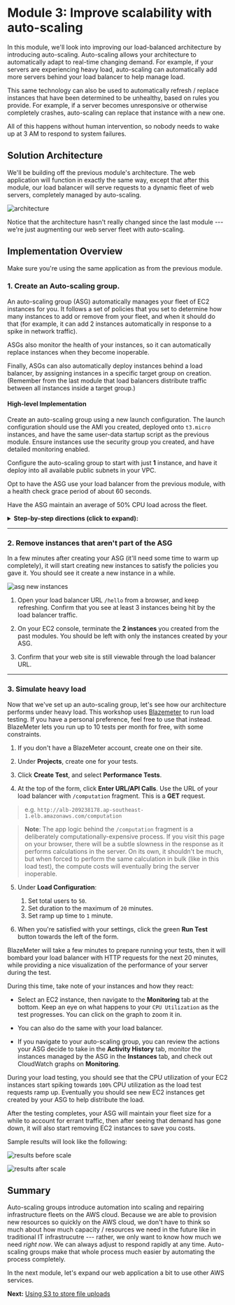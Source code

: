 Module 3: Improve scalability with auto-scaling
===

In this module, we'll look into improving our load-balanced architecture by introducing auto-scaling.
Auto-scaling allows your architecture to automatically adapt to real-time changing demand.
For example, if your servers are experiencing heavy load, auto-scaling can automatically add
more servers behind your load balancer to help manage load.

This same technology can also be used to automatically refresh / replace instances that have been
determined to be unhealthy, based on rules you provide. For example, if a server becomes unresponsive or 
otherwise completely crashes, auto-scaling can replace that instance with a new one. 

All of this happens without human intervention, so nobody needs to wake up at 3 AM to respond to 
system failures.


## Solution Architecture

We'll be building off the previous module's architecture.
The web application will function in exactly the same way, except that after this module,
our load balancer will serve requests to a dynamic fleet of web servers, completely managed 
by auto-scaling.

![architecture](__assets/architecture.png)

Notice that the architecture hasn't really changed since the last module --- we're just 
augmenting our web server fleet with auto-scaling.


## Implementation Overview

Make sure you're using the same application as from the previous module.

### 1. Create an Auto-scaling group.

An auto-scaling group (ASG) automatically manages your fleet of EC2 instances for you.
It follows a set of policies that you set to determine how many instances to add or remove from your fleet,
and when it should do that (for example, it can add 2 instances automatically in response to a spike in network traffic).

ASGs also monitor the health of your instances, so it can automatically replace instances when they become inoperable.

Finally, ASGs can also automatically deploy instances behind a load balancer, by assigning instances
in a specific target group on creation. (Remember from the last module that load balancers distribute
traffic between all instances inside a target group.)

#### High-level Implementation

Create an auto-scaling group using a new launch configuration. The launch configuration should use 
the AMI you created, deployed onto `t3.micro` instances, and have the same user-data startup script
as the previous module. Ensure instances use the security group you created, and have
detailed monitoring enabled.

Configure the auto-scaling group to start with just **1** instance, and have it deploy into all
available public subnets in your VPC.

Opt to have the ASG use your load balancer from the previous module, with a health check grace period
of about 60 seconds.

Have the ASG maintain an average of 50% CPU load across the fleet.

<details>
  <summary><strong>Step-by-step directions (click to expand):</strong></summary>
  <p>
    
1. Navigate to **Auto Scaling Groups** on the left-hand navigation of your EC2 dashboard. Click **Create Auto Scaling group** at the top of the resulting screen.

2. Select **Launch Configuration**, and opt to create a new launch configuration. Click **Next**.

> ASGs can use both Launch Configurations and Launch Templates.
> Templates give more options and fine-grained control over your ASGs provisioning, 
> but we'll use Launch Configurations for this workshop. 
> Launch Configurations, while older, are still full-functioned, and will illustrate ASGs 
> just as well in this workshop.

3. Creating a new Launch Configuration looks like creating a new EC2 instance.
   1. Opt to use your custom AMI.
   2. Use a `t3.micro` instance.
   3. Under **Launch Configuration**, give your configuration a name you'll remember.
   4. Also opt in to Enable CloudWatch detailed monitoring.

> Detailed monitoring, among other things, makes your CloudWatch metrics aggregate **per minute**,
> instead of every 5 minutes by default.

   5. Still in **Launch Configuration**, in Advanced Details, make sure you put in the User data startup script we used in Module 02.
   ```
   #!/bin/bash -xe
   exec > >(tee /var/log/user-data.log|logger -t user-data -s 2>/dev/console) 2>&1
   
   curl https://raw.githubusercontent.com/creationix/nvm/master/install.sh | sh
   source /.nvm/nvm.sh
   
   nvm install 8.10
   nvm use 8.10
   npm install -g forever
   
   git clone https://github.com/team-siklab/workshop-simple-webapp.git app
   cd app
   git checkout module-02
   
   npm install
   forever start app.js
   ```

4. When prompted for the security group to use, make sure you select the SG you created for your fleet.

5. After confirming the Launch Configuration details, click **Create launch configuration**.
   This will create the configuration, and you should be brought back into the ASG creation screen.

6. Back in the **Create Auto Scaling Group** wizard, give your ASG a name you'll remember.
   1. Opt to start the ASG with just **1** instance.
   2. Make sure you're deploying into the VPC Network you've used for this workshop, and select all 3 public subnets available in that network.
   3. Under **Advanced Details**, opt to receive traffic from load balancers, then select the target group you created in the previous module. 
   4. Still under **Advanced Details**, switch the Health Check Type to `ELB`, and the grace period to only around `60` seconds.

   ![auto scaling step 1](__assets/asg-step1.png)

7. In the next screen, opt to **Use scaling policies to adjust the capacity of this group**. This will let you use rules to dynamically control the number of instances within the ASG. Let's go with these:
   1. Scale between `1` and `4` instances.
   2. Let's leave **Metric Type** to `Average CPU Utilization`.
   3. Target value at `50`.
   4. Instances need `60` seconds to warm up after scaling.

   ![auto scaling step 2](__assets/asg-step2.png)

8. `Step 3` allows you to configure notifications to let you know when scaling takes place. Let's skip this for now.

9. For tags, add a `Name` tag with a value that you'll remember. You should be able to tell right away that
   this EC2 instance was created by auto-scaling. Make it something only you will think of.

10. When you're satisfied with everything, click **Create Auto Scaling Group** at the last step.
  </p>
</details>

---

### 2. Remove instances that aren't part of the ASG

In a few minutes after creating your ASG (it'll need some time to warm up completely), it will start creating 
new instances to satisfy the policies you gave it. You should see it create a new instance in a while.

![asg new instances](__assets/asg-initial.png)

1. Open your load balancer URL `/hello` from a browser, and keep refreshing. Confirm that you see at least 3 instances being hit by the load balancer traffic.

2. On your EC2 console, terminate the **2 instances** you created from the past modules. You should be left with only the instances created by your ASG.

3. Confirm that your web site is still viewable through the load balancer URL.

---

### 3. Simulate heavy load

Now that we've set up an auto-scaling group, let's see how our architecture performs under heavy load.
This workshop uses [Blazemeter](https://blazemeter.com) to run load testing. If you have a personal preference, feel free to use that instead. BlazeMeter lets you run up to 10 tests per month for free, with some constraints.

1. If you don't have a BlazeMeter account, create one on their site.

2. Under **Projects**, create one for your tests. 

3. Click **Create Test**, and select **Performance Tests**.

4. At the top of the form, click **Enter URL/API Calls**. Use the URL of your load balancer with `/computation` fragment. This is a **GET** request.

  > e.g. `http://alb-209238178.ap-southeast-1.elb.amazonaws.com/computation`

  > **Note**: The app logic behind the `/computation` fragment is a deliberately computationally-expensive process. If you visit this page on your browser, there will be a subtle slowness in the response as it performs calculations in the server. On its own, it shouldn't be much, but when forced to perform the same calculation in bulk (like in this load test), the compute costs will eventually bring the server inoperable. 

5. Under **Load Configuration**:
   1. Set total users to `50`.
   2. Set duration to the maximum of `20` minutes.
   3. Set ramp up time to `1` minute.

6. When you're satisfied with your settings, click the green **Run Test** button towards the left of the form.


BlazeMeter will take a few minutes to prepare running your tests, then it will bombard your load balancer with HTTP requests for the next 20 minutes, while providing a nice visualization of the performance of your server during the test.

During this time, take note of your instances and how they react:

- Select an EC2 instance, then navigate to the **Monitoring** tab at the bottom. Keep an eye on what happens to your `CPU Utilization` as the test progresses. You can click on the graph to zoom it in.

- You can also do the same with your load balancer.

- If you navigate to your auto-scaling group, you can review the actions your ASG decide to take in the **Activity History** tab, monitor the instances managed by the ASG in the **Instances** tab, and check out CloudWatch graphs on **Monitoring**.


During your load testing, you should see that the CPU utilization of your EC2 instances start spiking towards `100%` CPU utilization as the load test requests ramp up. Eventually you should see new EC2 instances get created by your ASG to help distribute the load.

After the testing completes, your ASG will maintain your fleet size for a while to account for errant traffic, then after seeing that demand has gone down, it will also start removing EC2 instances to save you costs.

Sample results will look like the following:

![results before scale](__assets/loadtest-beforescale.png)

![results after scale](__assets/loadtest-afterscale.png)



## Summary

Auto-scaling groups introduce automation into scaling and repairing infrastructure fleets on the AWS cloud.
Because we are able to provision new resources so quickly on the AWS cloud, we don't have to think so much about how much capacity / resources we need in the future like in traditional IT infrastrucutre --- rather, we only want to know how much we need _right now_. We can always adjust to respond rapidly at any time. Auto-scaling groups make that whole process much easier by automating the process completely.

In the next module, let's expand our web application a bit to use other AWS services.


**Next:** [Using S3 to store file uploads](team-siklab/workshop-simple-webapp/tree/module-04)
